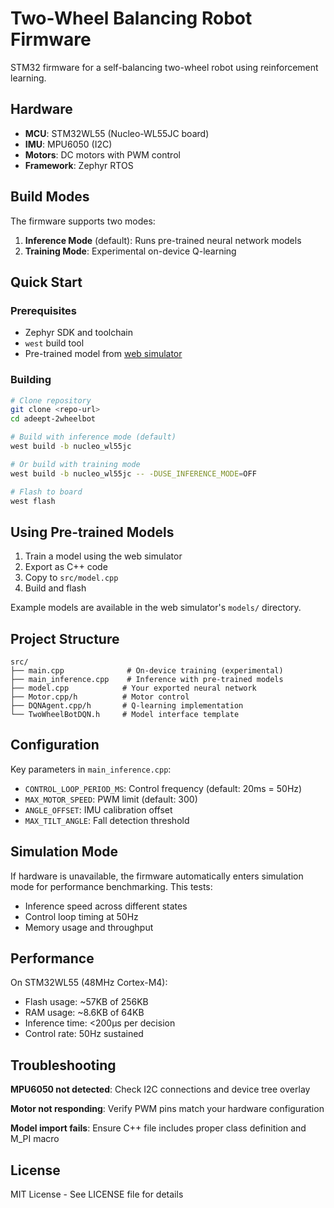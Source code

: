 # Two-Wheel Balancing Robot Firmware

STM32 firmware for a self-balancing two-wheel robot using reinforcement learning.

## Hardware

- **MCU**: STM32WL55 (Nucleo-WL55JC board)
- **IMU**: MPU6050 (I2C)
- **Motors**: DC motors with PWM control
- **Framework**: Zephyr RTOS

## Build Modes

The firmware supports two modes:

1. **Inference Mode** (default): Runs pre-trained neural network models
2. **Training Mode**: Experimental on-device Q-learning

## Quick Start

### Prerequisites

- Zephyr SDK and toolchain
- `west` build tool
- Pre-trained model from [web simulator](https://github.com/Nero7991/two-wheel-bot-sim-rl)

### Building

```bash
# Clone repository
git clone <repo-url>
cd adeept-2wheelbot

# Build with inference mode (default)
west build -b nucleo_wl55jc

# Or build with training mode
west build -b nucleo_wl55jc -- -DUSE_INFERENCE_MODE=OFF

# Flash to board
west flash
```

## Using Pre-trained Models

1. Train a model using the web simulator
2. Export as C++ code
3. Copy to `src/model.cpp`
4. Build and flash

Example models are available in the web simulator's `models/` directory.

## Project Structure

```
src/
├── main.cpp              # On-device training (experimental)
├── main_inference.cpp    # Inference with pre-trained models
├── model.cpp            # Your exported neural network
├── Motor.cpp/h          # Motor control
├── DQNAgent.cpp/h       # Q-learning implementation
└── TwoWheelBotDQN.h     # Model interface template
```

## Configuration

Key parameters in `main_inference.cpp`:

- `CONTROL_LOOP_PERIOD_MS`: Control frequency (default: 20ms = 50Hz)
- `MAX_MOTOR_SPEED`: PWM limit (default: 300)
- `ANGLE_OFFSET`: IMU calibration offset
- `MAX_TILT_ANGLE`: Fall detection threshold

## Simulation Mode

If hardware is unavailable, the firmware automatically enters simulation mode for performance benchmarking. This tests:

- Inference speed across different states
- Control loop timing at 50Hz
- Memory usage and throughput

## Performance

On STM32WL55 (48MHz Cortex-M4):
- Flash usage: ~57KB of 256KB
- RAM usage: ~8.6KB of 64KB
- Inference time: <200μs per decision
- Control rate: 50Hz sustained

## Troubleshooting

**MPU6050 not detected**: Check I2C connections and device tree overlay

**Motor not responding**: Verify PWM pins match your hardware configuration

**Model import fails**: Ensure C++ file includes proper class definition and M_PI macro

## License

MIT License - See LICENSE file for details